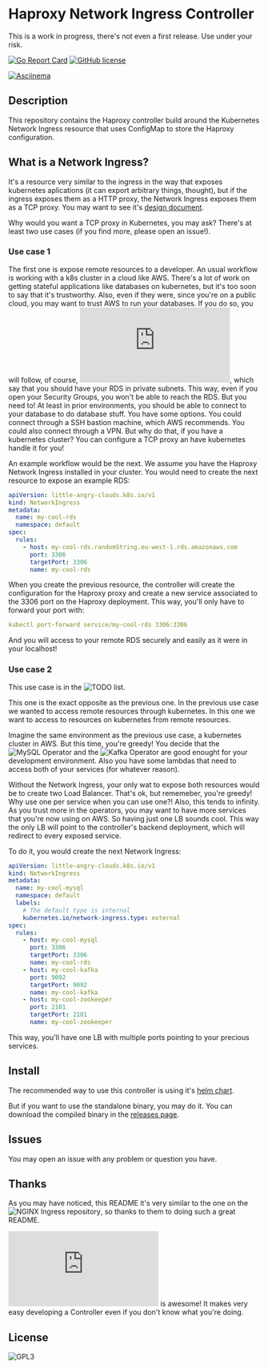 # Haproxy Network Ingress Controller
This is a work in progress, there's not even a first release. Use under your risk.

[![Go Report Card](https://goreportcard.com/badge/github.com/little-angry-clouds/haproxy-network-ingress)](https://goreportcard.com/report/github.com/little-angry-clouds/haproxy-network-ingress)
[![GitHub license](https://img.shields.io/github/license/little-angry-clouds/haproxy-network-ingress.svg)](https://github.com/little-angry-clouds/haproxy-network-ingress/blob/master/LICENSE)

[![Asciinema](https://asciinema.org/a/282418.svg)](https://asciinema.org/a/282418?autoplay=1)

## Description
This repository contains the Haproxy controller build around the Kubernetes
Network Ingress resource that uses ConfigMap to store the Haproxy configuration.

## What is a Network Ingress?
It's a resource very similar to the ingress in the way
that exposes kubernetes aplications (it can export arbitrary things, thought),
but if the ingress exposes them as a HTTP proxy, the Network Ingress exposes
them as a TCP proxy. You may want to see it's [design document](./docs/network-ingress-design.md).

Why would you want a TCP proxy in Kubernetes, you may ask? There's at least two
use cases (if you find more, please open an issue!).

### Use case 1
The first one is expose remote resources to a developer. An usual
workflow is working with a k8s cluster in a cloud like AWS. There's a lot of
work on getting stateful applications like databases on kubernetes, but it's
too soon to say that it's trustworthy. Also, even if they were, since you're on
a public cloud, you may want to trust AWS to run your databases. If you do so,
you will follow, of course, ![their security
recomendations](https://docs.aws.amazon.com/vpc/latest/userguide/VPC_Scenario2.html),
which say that you should have your RDS in private subnets. This way, even if
you open your Security Groups, you won't be able to reach the RDS. But you need
to! At least in prior environments, you should be able to connect to your
database to do database stuff. You have some options. You could connect through
a SSH bastion machine, which AWS recommends. You could also connect through a
VPN. But why do that, if you have a kubernetes cluster? You can configure a TCP
proxy an have kubernetes handle it for you!

An example workflow would be the next. We assume you have the Haproxy Network
Ingress installed in your cluster. You would need to create the next resource to
expose an example RDS:

``` yaml
apiVersion: little-angry-clouds.k8s.io/v1
kind: NetworkIngress
metadata:
  name: my-cool-rds
  namespace: default
spec:
  rules:
    - host: my-cool-rds.randomString.eu-west-1.rds.amazonaws.com
      port: 3306
      targetPort: 3306
      name: my-cool-rds
```

When you create the previous resource, the controller will create the
configuration for the Haproxy proxy and create a new service associated to the
3306 port on the Haproxy deployment. This way, you'll only have to forward your
port with:

``` yaml
kubectl port-forward service/my-cool-rds 3306:3306
```

And you will access to your remote RDS securely and easily as it were in your
localhost!

### Use case 2
This use case is in the ![TODO
list](https://github.com/little-angry-clouds/haproxy-network-ingress/issues/15).

This one is the exact opposite as the previous one. In the previous use case
we wanted to access remote resources through kubernetes. In this one we want to
access to resources on kubernetes from remote resources.

Imagine the same environment as the previous use case, a kubernetes cluster in
AWS. But this time, you're greedy! You decide that the ![MySQL
Operator](https://github.com/oracle/mysql-operator) and the ![Kafka
Operator](https://github.com/banzaicloud/kafka-operator) are good enought for
your development environment. Also you have some lambdas that need to access
both of your services (for whatever reason).

Without the Network Ingress, your only wat to expose both resources would be to
create two Load Balancer. That's ok, but rememeber, you're greedy! Why use one
per service when you can use one?! Also, this tends to infinity. As you trust
more in the operators, you may want to have more services that you're now using
on AWS. So having just one LB sounds cool. This way the only LB will point to
the controller's backend deployment, which will redirect to every exposed
service.

To do it, you would create the next Network Ingress:

``` yaml
apiVersion: little-angry-clouds.k8s.io/v1
kind: NetworkIngress
metadata:
  name: my-cool-mysql
  namespace: default
  labels:
    # The default type is internal
    kubernetes.io/network-ingress.type: external
spec:
  rules:
    - host: my-cool-mysql
      port: 3306
      targetPort: 3306
      name: my-cool-rds
    - host: my-cool-kafka
      port: 9092
      targetPort: 9092
      name: my-cool-kafka
    - host: my-cool-zookeeper
      port: 2181
      targetPort: 2181
      name: my-cool-zookeeper
```

This way, you'll have one LB with multiple ports pointing to your precious services.

## Install

The recommended way to use this controller is using it's [helm
chart](https://github.com/little-angry-clouds/charts/tree/master/haproxy-network-ingress).

But if you want to use the standalone binary, you may do it. You can download
the compiled binary in the [releases
page](https://github.com/little-angry-clouds/haproxy-network-ingress/releases/).

## Issues
You may open an issue with any problem or question you have.

## Thanks
As you may have noticed, this README it's very similar to the one on the ![NGINX
Ingress repository](https://github.com/kubernetes/ingress-nginx), so thanks to
them to doing such a great README.

![The kubebuilder
book](https://kubebuilder.io/cronjob-tutorial/cronjob-tutorial.html) is awesome!
It makes very easy developing a Controller even if you don't know what you're doing.

## License
![GPL3](LICENSE)
